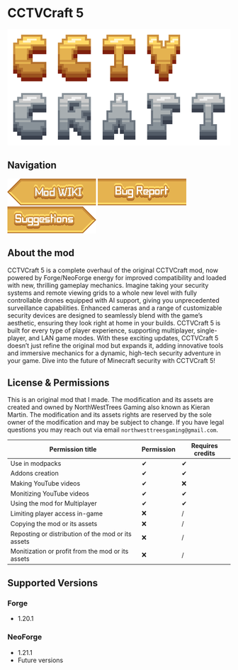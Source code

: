 # CCTVCraft 5
![CCTVCraft Logo](https://github.com/northwesttrees-gaming/cctvcraft/blob/main/pages/logo/cctvcraft_logo.png)

## Navigation
[![Wiki](https://github.com/northwesttrees-gaming/cctvcraft/blob/main/pages/buttons/wiki_button.png)](https://github.com/northwesttrees-gaming/cctvcraft/wiki)
[![Bug](https://github.com/northwesttrees-gaming/cctvcraft/blob/main/pages/buttons/bug_button.png)](https://github.com/northwesttrees-gaming/cctvcraft/issues/new)
[![Feature](https://github.com/northwesttrees-gaming/cctvcraft/blob/main/pages/buttons/feature_button.png)](https://github.com/northwesttrees-gaming/cctvcraft/discussions/new?category=suggestions)
## About the mod
CCTVCraft 5 is a complete overhaul of the original CCTVCraft mod, now powered by Forge/NeoForge energy for improved compatibility and loaded with new, thrilling gameplay mechanics. Imagine taking your security systems and remote viewing grids to a whole new level with fully controllable drones equipped with AI support, giving you unprecedented surveillance capabilities. Enhanced cameras and a range of customizable security devices are designed to seamlessly blend with the game’s aesthetic, ensuring they look right at home in your builds. CCTVCraft 5 is built for every type of player experience, supporting multiplayer, single-player, and LAN game modes. With these exciting updates, CCTVCraft 5 doesn’t just refine the original mod but expands it, adding innovative tools and immersive mechanics for a dynamic, high-tech security adventure in your game. Dive into the future of Minecraft security with CCTVCraft 5!

## License & Permissions
This is an original mod that I made. The modification and its assets are created and owned by NorthWestTrees Gaming also known as Kieran Martin. 
The modification and its assets rights are reserved by the sole owner of the modification and may be subject to change. 
If you have legal questions you may reach out via email ``northwesttreesgaming@gmail.com``.

| Permission title | Permission | Requires credits |
| --- | --- | --- |
| Use in modpacks | ✔ | ✔ |
| Addons creation | ✔ | ✔ |
| Making YouTube videos | ✔ | ❌ |
| Monitizing YouTube videos | ✔ | ✔ |
| Using the mod for Multiplayer | ✔ | ✔ |
| Limiting player access in-game | ❌ | / |
| Copying the mod or its assets | ❌ | / |
| Reposting or distribution of the mod or its assets | ❌ | / |
| Monitization or profit from the mod or its assets | ❌ | / |

## Supported Versions
### Forge
- 1.20.1
### NeoForge
- 1.21.1
- Future versions
